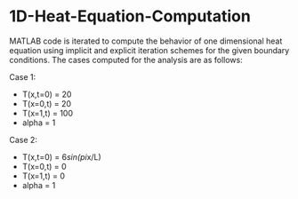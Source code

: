 # 1D-Heat-Equation-Computation
MATLAB code is iterated to compute the behavior of one dimensional heat equation using implicit and explicit iteration schemes for the given boundary conditions. The cases computed for the analysis are as follows:

Case 1:
- T(x,t=0) = 20
- T(x=0,t) = 20
- T(x=1,t) = 100
- alpha    = 1

Case 2: 
- T(x,t=0) = 6*sin(pi*x/L)
- T(x=0,t) = 0
- T(x=1,t) = 0
- alpha    = 1
